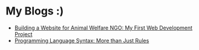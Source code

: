 # My Blogs :)
- [Building a Website for Animal Welfare NGO: My First Web Development Project](./my-first-web-dev-project.md)
- [Programming Language Syntax: More than Just Rules](./thoughts-on-syntax.md)
